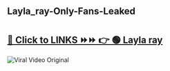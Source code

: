 
 ## Layla_ray-Only-Fans-Leaked

# <h2><a href="https://clipsfans.com/Layla_ray&ref=git">🔗 Click to LINKS ⏩⏩ 👉 🟢 Layla ray </a></h2>

<a href="https://clipsfans.com/Layla_ray&ref=git" rel="nofollow" data-target="animated-image.originalLink"><img src="https://i.ibb.co.com/xMMVF88/686577567.gif" alt="Viral Video Original" style="max-width: 100%; display: inline-block;" data-target="animated-image.originalImage"></a>
